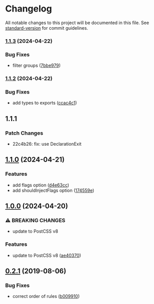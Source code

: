 # Changelog

All notable changes to this project will be documented in this file. See [standard-version](https://github.com/conventional-changelog/standard-version) for commit guidelines.

### [1.1.3](https://github.com/ambar/postcss-theme-colors/compare/v1.1.2...v1.1.3) (2024-04-22)


### Bug Fixes

* filter groups ([7bbe979](https://github.com/ambar/postcss-theme-colors/commit/7bbe97932036dc22f9ac888144f91b4fd263e5a4))

### [1.1.2](https://github.com/ambar/postcss-theme-colors/compare/v1.1.1...v1.1.2) (2024-04-22)


### Bug Fixes

* add types to exports ([ccac4c1](https://github.com/ambar/postcss-theme-colors/commit/ccac4c128b39d4073d5bedf5b102c1940354f16c))

## 1.1.1

### Patch Changes

- 22c4b26: fix: use DeclarationExit

## [1.1.0](https://github.com/ambar/postcss-theme-colors/compare/v1.0.0...v1.1.0) (2024-04-21)

### Features

- add flags option ([d4e63cc](https://github.com/ambar/postcss-theme-colors/commit/d4e63cc0e225f31de0d0783cea52179f2f9235ee))
- add shouldInjectFlags option ([174559e](https://github.com/ambar/postcss-theme-colors/commit/174559e643f999f35f66c43e45ddf8a4ba101255))

## [1.0.0](https://github.com/ambar/postcss-theme-colors/compare/v0.2.0...v1.0.0) (2024-04-20)

### ⚠ BREAKING CHANGES

- update to PostCSS v8

### Features

- update to PostCSS v8 ([ae40370](https://github.com/ambar/postcss-theme-colors/commit/ae40370dbdc7fafeb140dc10a5fcbd0815f7fbfa))

## [0.2.1](https://github.com/ambar/postcss-theme-colors/compare/v0.2.0...v0.2.1) (2019-08-06)

### Bug Fixes

- correct order of rules ([b009910](https://github.com/ambar/postcss-theme-colors/commit/b009910))
